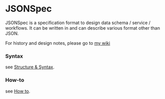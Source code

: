 # JSONSpec

JSONSpec is a specification format to design data schema / service / workflows. It
can be written in and can describe various format other than JSON.

For history and design notes, please go to [my wiki](http://wiki.kimleo.net/#spec/JSONSpec)

### Syntax

see [Structure & Syntax](doc/syntax.md).

### How-to

see [How to](doc/flow.md).
